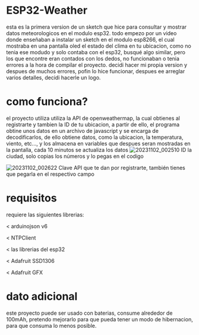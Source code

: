 
# ESP32-Weather
esta es la primera version de un sketch que hice para consultar y mostrar datos meteorologicos en el modulo esp32.
todo empezo por un video donde enseñaban a instalar un sketch en el modulo esp8266, el cual mostraba en una pantalla oled
el estado del clima en tu ubicacion, como no tenia ese modudo y solo contaba con el esp32, busqué algo similar, pero los que encontre
eran contados con los dedos, no funcionaban o tenia errores a la hora de compilar el proyecto. decidi hacer mi propia version y
despues de muchos errores, pofin lo hice funcionar, despues ee arreglar varios detalles, decidi hacerle un logo.

# como funciona? 
el proyecto utiliza utiliza la API de openweathermap, la cual obtienes al registrarte y tambien la ID de tu ubicacion,
a partir de ello, el programa obtine unos datos en un archivo de javascript y se encarga de decodificarlos,
de ello obtiene datos, como la ubicacion, la temperatura, viento, etc..., y los almacena en variables que despues seran mostradas 
en la pantalla, cada 10 minutos se actualiza los datos
![20231102_002510](https://github.com/selenium2106/ESP32-Weather/assets/131538899/5d54a187-6a1b-47a4-8368-fdd47faba83e)
ID la ciudad, solo copias los números y lo pegas en el codigo

![20231102_002622](https://github.com/selenium2106/ESP32-Weather/assets/131538899/4c553dba-9aa9-4ba0-a625-f21852fc02ce)
Clave API que te dan por registrarte, también tienes que pegarla en el respectivo campo


# requisitos
requiere las siguientes librerias:

< arduinojson v6

< NTPClient

< las librerias del esp32

< Adafruit SSD1306

< Adafruit GFX 

# dato adicional
este proyecto puede ser usado con baterias, consume alrededor de 100mAh, pretendo mejorarlo 
para que pueda tener un modo de hibernacion, para que consuma lo menos posible.
